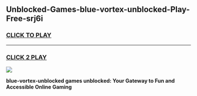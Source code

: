 
## Unblocked-Games-blue-vortex-unblocked-Play-Free-srj6i
<h3>
<a href="https://premium76.site?title=blue-vortex-unblocked&ref=23A">CLICK TO PLAY</a></h3>
<hr>

<h3>
<a href="https://premium76.site?title=blue-vortex-unblocked&ref=23A">CLICK 2 PLAY</a>
  
</h3>

<a href="https://premium76.site?title=blue-vortex-unblocked&ref=23A"><img src="https://clearcache.store/games.png"></a>


**blue-vortex-unblocked games unblocked: Your Gateway to Fun and Accessible Online Gaming**
